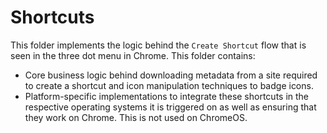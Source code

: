 # Shortcuts

This folder implements the logic behind the `Create Shortcut` flow that is seen
in the three dot menu in Chrome. This folder contains:

* Core business logic behind downloading metadata from a site required to
create a shortcut and icon manipulation techniques to badge icons.
* Platform-specific implementations to integrate these shortcuts in the
respective operating systems it is triggered on as well as ensuring that
they work on Chrome. This is not used on ChromeOS.